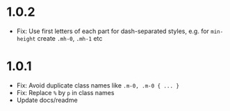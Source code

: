 # 1.0.2

- Fix: Use first letters of each part for dash-separated styles, e.g. for `min-height` create `.mh-0`, `.mh-1` etc

# 1.0.1

- Fix: Avoid duplicate class names like `.m-0, .m-0 { ... }`
- Fix: Replace `%` by `p` in class names
- Update docs/readme